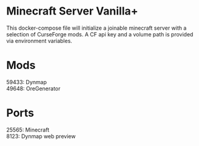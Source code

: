 # Minecraft Server Vanilla+
This docker-compose file will initialize a joinable minecraft server with a selection of CurseForge mods. A CF api key and a volume path is provided via environment variables. 

# Mods
59433: Dynmap\
49648: OreGenerator

# Ports
25565: Minecraft\
8123: Dynmap web preview
